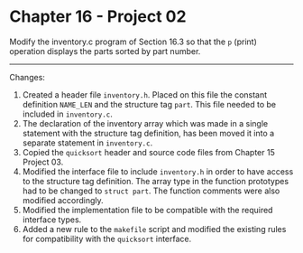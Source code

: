 # Chapter 16 - Project 02

Modify the inventory.c program of Section 16.3 so that the `p` (print) operation displays the parts sorted by part number.

---

Changes:

1. Created a header file `inventory.h`. Placed on this file the constant definition `NAME_LEN` and the structure tag `part`. This file needed to be included in `inventory.c`.  
2. The declaration of the inventory array which was made in a single statement with the structure tag definition, has been moved it into a separate statement in `inventory.c`.
3. Copied the `quicksort` header and source code files from Chapter 15 Project 03.  
4. Modified the interface file to include `inventory.h` in order to have access to the structure tag definition. The array type in the function prototypes had to be changed to `struct part`. The function comments were also modified accordingly.  
5. Modified the implementation file to be compatible with the required interface types.  
6. Added a new rule to the `makefile` script and modified the existing rules for compatibility with the `quicksort` interface.   
